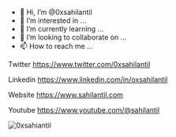 - 👋 Hi, I’m @0xsahilantil
- 👀 I’m interested in ...
- 🌱 I’m currently learning ...
- 💞️ I’m looking to collaborate on ...
- 📫 How to reach me ...

Twitter https://www.twitter.com/0xsahilantil

Linkedin https://www.linkedin.com/in/oxsahilantil

Website https://www.sahilantil.com

Youtube https://www.youtube.com/@sahilantil


<p><img align="center" src="https://github-readme-streak-stats.herokuapp.com/?user=0xsahilantil&" alt="0xsahiantil" /></p>

<!---
0xsahilantil/0xsahilantil is a ✨ special ✨ repository because its `README.md` (this file) appears on your GitHub profile.
You can click the Preview link to take a look at your changes.
--->

